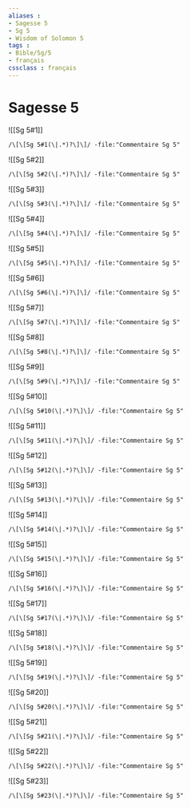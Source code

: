 ```yaml
---
aliases : 
- Sagesse 5
- Sg 5
- Wisdom of Solomon 5
tags : 
- Bible/Sg/5
- français
cssclass : français
---
```


# Sagesse 5

![[Sg 5#1]]

```query
/\[\[Sg 5#1(\|.*)?\]\]/ -file:"Commentaire Sg 5"
```

![[Sg 5#2]]

```query
/\[\[Sg 5#2(\|.*)?\]\]/ -file:"Commentaire Sg 5"
```

![[Sg 5#3]]

```query
/\[\[Sg 5#3(\|.*)?\]\]/ -file:"Commentaire Sg 5"
```

![[Sg 5#4]]

```query
/\[\[Sg 5#4(\|.*)?\]\]/ -file:"Commentaire Sg 5"
```

![[Sg 5#5]]

```query
/\[\[Sg 5#5(\|.*)?\]\]/ -file:"Commentaire Sg 5"
```

![[Sg 5#6]]

```query
/\[\[Sg 5#6(\|.*)?\]\]/ -file:"Commentaire Sg 5"
```

![[Sg 5#7]]

```query
/\[\[Sg 5#7(\|.*)?\]\]/ -file:"Commentaire Sg 5"
```

![[Sg 5#8]]

```query
/\[\[Sg 5#8(\|.*)?\]\]/ -file:"Commentaire Sg 5"
```

![[Sg 5#9]]

```query
/\[\[Sg 5#9(\|.*)?\]\]/ -file:"Commentaire Sg 5"
```

![[Sg 5#10]]

```query
/\[\[Sg 5#10(\|.*)?\]\]/ -file:"Commentaire Sg 5"
```

![[Sg 5#11]]

```query
/\[\[Sg 5#11(\|.*)?\]\]/ -file:"Commentaire Sg 5"
```

![[Sg 5#12]]

```query
/\[\[Sg 5#12(\|.*)?\]\]/ -file:"Commentaire Sg 5"
```

![[Sg 5#13]]

```query
/\[\[Sg 5#13(\|.*)?\]\]/ -file:"Commentaire Sg 5"
```

![[Sg 5#14]]

```query
/\[\[Sg 5#14(\|.*)?\]\]/ -file:"Commentaire Sg 5"
```

![[Sg 5#15]]

```query
/\[\[Sg 5#15(\|.*)?\]\]/ -file:"Commentaire Sg 5"
```

![[Sg 5#16]]

```query
/\[\[Sg 5#16(\|.*)?\]\]/ -file:"Commentaire Sg 5"
```

![[Sg 5#17]]

```query
/\[\[Sg 5#17(\|.*)?\]\]/ -file:"Commentaire Sg 5"
```

![[Sg 5#18]]

```query
/\[\[Sg 5#18(\|.*)?\]\]/ -file:"Commentaire Sg 5"
```

![[Sg 5#19]]

```query
/\[\[Sg 5#19(\|.*)?\]\]/ -file:"Commentaire Sg 5"
```

![[Sg 5#20]]

```query
/\[\[Sg 5#20(\|.*)?\]\]/ -file:"Commentaire Sg 5"
```

![[Sg 5#21]]

```query
/\[\[Sg 5#21(\|.*)?\]\]/ -file:"Commentaire Sg 5"
```

![[Sg 5#22]]

```query
/\[\[Sg 5#22(\|.*)?\]\]/ -file:"Commentaire Sg 5"
```

![[Sg 5#23]]

```query
/\[\[Sg 5#23(\|.*)?\]\]/ -file:"Commentaire Sg 5"
```

